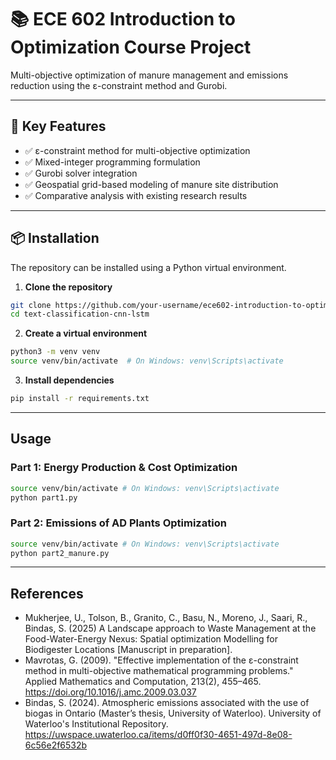 # 📚 ECE 602 Introduction to Optimization Course Project

Multi-objective optimization of manure management and emissions reduction using the ε-constraint method and Gurobi.

---

## 🚀 Key Features

- ✅ ε-constraint method for multi-objective optimization
- ✅ Mixed-integer programming formulation
- ✅ Gurobi solver integration
- ✅ Geospatial grid-based modeling of manure site distribution
- ✅ Comparative analysis with existing research results

---

## 📦 Installation

The repository can be installed using a Python virtual environment.

1. **Clone the repository**
```bash
git clone https://github.com/your-username/ece602-introduction-to-optimization-course-project.git
cd text-classification-cnn-lstm
```

2. **Create a virtual environment**
```bash
python3 -m venv venv
source venv/bin/activate  # On Windows: venv\Scripts\activate
```

3. **Install dependencies**
```bash
pip install -r requirements.txt
```

---

## Usage

### Part 1: Energy Production & Cost Optimization

```bash
source venv/bin/activate # On Windows: venv\Scripts\activate
python part1.py
```

### Part 2: Emissions of AD Plants Optimization

```bash
source venv/bin/activate # On Windows: venv\Scripts\activate
python part2_manure.py
```

---

## References

* Mukherjee, U., Tolson, B., Granito, C., Basu, N., Moreno, J., Saari, R., Bindas, S. (2025) A Landscape approach to Waste Management at the Food-Water-Energy Nexus: Spatial optimization Modelling for Biodigester Locations [Manuscript in preparation]. 
* Mavrotas, G. (2009). "Effective implementation of the ε-constraint method in multi-objective mathematical programming problems." Applied Mathematics and Computation, 213(2), 455–465. https://doi.org/10.1016/j.amc.2009.03.037
* Bindas, S. (2024). Atmospheric emissions associated with the use of biogas in Ontario (Master’s thesis, University of Waterloo). University of Waterloo's Institutional Repository. https://uwspace.uwaterloo.ca/items/d0ff0f30-4651-497d-8e08-6c56e2f6532b
